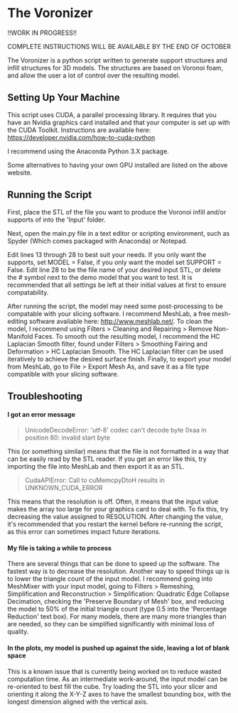 # The Voronizer

!!WORK IN PROGRESS!!

COMPLETE INSTRUCTIONS WILL BE AVAILABLE BY THE END OF OCTOBER

The Voronizer is a python script written to generate support structures and infill structures for 3D models.  The structures are based on Voronoi foam, and allow the user a lot of control over the resulting model.

## Setting Up Your Machine

This script uses CUDA, a parallel processing library.  It requires that you have an Nvidia graphics card installed and that your computer is set up with the CUDA Toolkit.  Instructions are available here: https://developer.nvidia.com/how-to-cuda-python

I recommend using the Anaconda Python 3.X package.

Some alternatives to having your own GPU installed are listed on the above website.

## Running the Script

First, place the STL of the file you want to produce the Voronoi infill and/or supports of into the 'Input' folder.

Next, open the main.py file in a text editor or scripting environment, such as Spyder (Which comes packaged with Anaconda) or Notepad.

Edit lines 13 through 28 to best suit your needs.  If you only want the supports, set MODEL = False, if you only want the model set SUPPORT = False.  Edit line 28 to be the file name of your desired input STL, or delete the # symbol next to the demo model that you want to test.  It is recommended that all settings be left at their initial values at first to ensure compatability.

After running the script, the model may need some post-processing to be compatable with your slicing software.  I recommend MeshLab, a free mesh-editing software available here: http://www.meshlab.net/.  To clean the model, I recommend using Filters > Cleaning and Repairing > Remove Non-Manifold Faces.  To smooth out the resulting model, I recommend the HC Laplacian Smooth filter, found under Filters > Smoothing Fairing and Deformation > HC Laplacian Smooth.  The HC Laplacian filter can be used iteratively to achieve the desired surface finish.  Finally, to export your model from MeshLab, go to File > Export Mesh As, and save it as a file type compatible with your slicing software.

## Troubleshooting

#### I got an error message

>UnicodeDecodeError: 'utf-8' codec can't decode byte 0xaa in position 80: invalid start byte

This (or something similar) means that the file is not formatted in a way that can be easily read by the STL reader.  If you get an error like this, try importing the file into MeshLab and then export it as an STL.

>CudaAPIError: Call to cuMemcpyDtoH results in UNKNOWN_CUDA_ERROR

This means that the resolution is off.  Often, it means that the input value makes the array too large for your graphics card to deal with.  To fix this, try decreasing the value assigned to RESOLUTION.  After changing the value, it's recommended that you restart the kernel before re-running the script, as this error can sometimes impact future iterations.

#### My file is taking a while to process

There are several things that can be done to speed up the software.  The fastest way is to decrease the resolution.  Another way to speed things up is to lower the triangle count of the input model.  I recommend going into MeshMixer with your input model, going to Filters > Remeshing, Simplification and Reconstruction > Simplification: Quadratic Edge Collapse Decimation, checking the 'Preserve Boundary of Mesh' box, and reducing the model to 50% of the initial triangle count (type 0.5 into the 'Percentage Reduction' text box).  For many models, there are many more triangles than are needed, so they can be simplified significantly with minimal loss of quality.

#### In the plots, my model is pushed up against the side, leaving a lot of blank space

This is a known issue that is currently being worked on to reduce wasted computation time.  As an intermediate work-around, the input model can be re-oriented to best fill the cube.  Try loading the STL into your slicer and orienting it along the X-Y-Z axes to have the smallest bounding box, with the longest dimension aligned with the vertical axis.
